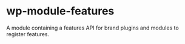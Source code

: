 # wp-module-features
A module containing a features API for brand plugins and modules to register features.
